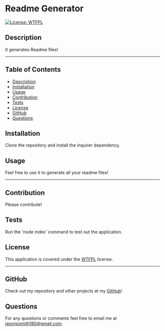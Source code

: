 
  # Readme Generator

  [![License: WTFPL](https://img.shields.io/badge/License-WTFPL-brightgreen.svg)](http://www.wtfpl.net/about/)
  ## Description
  It generates Readme files!

  ***
  ## Table of Contents
  - [Description](#description)
  - [Installation](#installation)
  - [Usage](#usage)
  - [Contribution](#contribution)
  - [Tests](#tests)
  - [License](#license)
  - [GitHub](#github)
  - [Questions](#questions)

  ## Installation
  Clone the repository and install the inquirer dependency.

  ## Usage
  Feel free to use it to generate all your readme files!

  ***

  ## Contribution
  Please contribute!

  ## Tests
  Run the 'node index' command to test out the application.

  
  ## License  
  This application is covered under the [WTFPL](http://www.wtfpl.net/about/) license.

  ***

  ## GitHub
  Check out my repository and other projects at my [GitHub](https://github.com/jasonpsmith180)!

  ## Questions
  For any questions or comments feel free to email me at jasonpsmith180@gmail.com.

